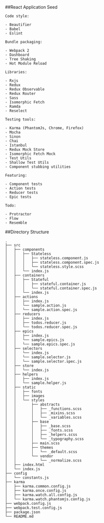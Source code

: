 ##React Application Seed


`Code style:`

	- Beautifier
	- Babel
	- Eslint

`Bundle packaging:`

	- Webpack 2
	- Dashboard
	- Tree Shaking
	- Hot Module Reload
	
`Libraries:`

	- Rxjs
	- Redux
	- Redux Observable
	- Redux Router
	- Sass
	- Isomorphic Fetch
	- Ramda
	- Reselect

`Testing tools:`

	- Karma (PhantomJs, Chrome, Firefox)
	- Mocha
	- Sinon
	- Chai
	- Istanbul
	- Redux Mock Store
	- Isomorphic Fetch Mock
	- Test Utils
	- Shallow Test Utils
	- Component stubbing utilities

`Featuring:`

	- Component tests
	- Action tests
	- Reducer tests
	- Epic tests

`Todo:`

	- Protractor
	- Flow
	- Resemble

##Directory Structure

	.
	├── src
	│   ├── components
	│   │   ├── Stateless
	│   │   │   ├── stateless.component.js
	│   │   │   ├── stateless.component.spec.js
	│   │   │   └── stateless.style.scss
	│   │   └── index.js
	│   ├── containers
	│   │   ├── Stateful
	│   │   │   ├── stateful.container.js
	│   │   │   └── stateful.container.spec.js
	│   │   └── index.js
	│   ├── actions
	│   │   ├── index.js
	│   │   └── sample.action.js
	│   │   └── sample.action.spec.js
	│   ├── reducers
	│   │   ├── index.js
	│   │   ├── todos.reducer.js
	│   │   └── todos.reducer.spec.js
	│   ├── epics
	│   │   ├── index.js
	│   │   └── sample.epics.js
	│   │   └── sample.epics.spec.js
	│   ├── selectors
	│   │   └── index.js
	│   │   └── sample.selector.js
	│   │   └── sample.selector.spec.js
	│   ├── store
	│   │   └── index.js
	│   ├── helpers
	│   │   ├── index.js
	│   │   └── sample.helper.js
	│   ├── static
	│   │   ├── fonts
	│   │   ├── images
	│   │   └── styles
	│   │       ├── abstracts
	│   │       │   ├── _functions.scss
	│   │       │   ├── _mixins.scss
	│   │       │   └── _variables.scss
	│   │       ├── base
	│   │       │   ├── _base.scss
	│   │       │   ├── _fonts.scss
	│   │       │   ├── _helpers.scss
	│   │       │   └── _typography.scss
	│   │       ├── main.scss
	│   │       ├── themes
	│   │       │   └── _default.scss
	│   │       └── vendor
	│   │           └── _normalize.scss
	│   ├── index.html
	│   └── index.js
	├── config
	│   └── constants.js
	├── karma
	│   ├── karma.common.config.js
	│   ├── karma.once.config.js
	│   ├── karma.watch.all.config.js
	│   └── karma.watch.phantomjs.config.js
	├── webpack.config.js
	├── webpack.test.config.js
	├── package.json
	└── README.md
